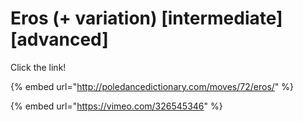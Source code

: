 # Eros (+ variation) \[intermediate] \[advanced]

Click the link!

{% embed url="http://poledancedictionary.com/moves/72/eros/" %}

{% embed url="https://vimeo.com/326545346" %}
